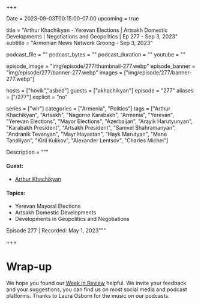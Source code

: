 +++

Date = 2023-09-03T00:15:00-07:00
upcoming = true

title = "Arthur Khachikyan - Yerevan Elections | Artsakh Domestic Developments | Negotiations and Geopolitics | Ep 277 - Sep 3, 2023"
subtitle = "Armenian News Network Groong - Sep 3, 2023"

podcast_file = ""
podcast_bytes = ""
podcast_duration = ""
youtube = ""

episode_image = "img/episode/277/thumbnail-277.webp"
episode_banner = "img/episode/277/banner-277.webp"
images = ["img/episode/277/banner-277.webp"]

hosts = ["hovik","asbed"]
guests = ["akhachikyan"]
episode = "277"
aliases = ["/277"]
explicit = "no"

series = ["wir"]
categories = ["Armenia", "Politics"]
tags = ["Arthur Khachikyan", "Artsakh", "Nagorno Karabakh", "Armenia", "Yerevan", "Yerevan Elections", "Mayor Elections", "Azerbaijan", "Arayik Harutyunyan", "Karabakh President", "Artsakh President", "Samvel Shahramanyan", "Andranik Tevanyan", "Mayr Hayastan", "Hayk Marutyan", "Mane Tandilyan", "Kiril Kulikov", "Alexander Lentsov", "Charles Michel"]

Description = """

#### Guest:

* [Arthur Khachikyan](/guest/akhachikyan)

#### Topics:
* Yerevan Mayoral Elections
* Artsakh Domestic Developments
* Developments in Geopolitics and Negotiations

Episode 277 | Recorded: May 1, 2023"""

+++


# Wrap-up

We hope you found our [Week in Review](/series/wir) helpful. We invite your feedback and your suggestions, you can find us on most social media and podcast platforms. Thanks to Laura Osborn for the music on our podcasts.
